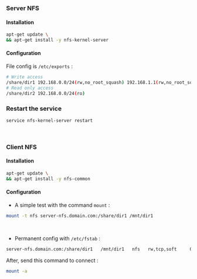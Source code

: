 ### Server NFS

#### Installation
```bash
apt-get update \
&& apt-get install -y nfs-kernel-server
```

#### Configuration
File config is <code>/etc/exports</code> :
```bash
# Write access
/share/dir1 192.168.0.0/24(rw,no_root_squash) 192.168.1.1(rw,no_root_squash)
# Read only access
/share/dir2 192.168.0.0/24(ro)
```

### Restart the service
```bash
service nfs-kernel-server restart
```
<br/>


### Client NFS

#### Installation
```bash
apt-get update \
&& apt-get install -y nfs-common
```

#### Configuration
* A simple test with the command <code>mount</code> :
```bash
mount -t nfs server-nfs.domain.com:/share/dir1 /mnt/dir1
```
<br/>

* Permanent config with <code>/etc/fstab</code> :
```bash
server-nfs.domain.com:/share/dir1   /mnt/dir1   nfs   rw,tcp,soft     0       0
```
After, send this command to connect :
```bash
mount -a
```
